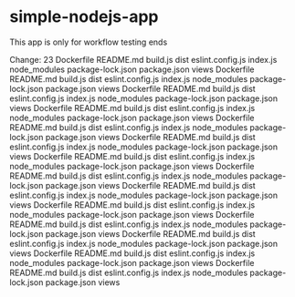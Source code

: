 # simple-nodejs-app

This app is only for workflow testing ends

Change: 23
Dockerfile README.md build.js dist eslint.config.js index.js node_modules package-lock.json package.json views
Dockerfile README.md build.js dist eslint.config.js index.js node_modules package-lock.json package.json views
Dockerfile README.md build.js dist eslint.config.js index.js node_modules package-lock.json package.json views
Dockerfile README.md build.js dist eslint.config.js index.js node_modules package-lock.json package.json views
Dockerfile README.md build.js dist eslint.config.js index.js node_modules package-lock.json package.json views
Dockerfile README.md build.js dist eslint.config.js index.js node_modules package-lock.json package.json views
Dockerfile README.md build.js dist eslint.config.js index.js node_modules package-lock.json package.json views
Dockerfile README.md build.js dist eslint.config.js index.js node_modules package-lock.json package.json views
Dockerfile README.md build.js dist eslint.config.js index.js node_modules package-lock.json package.json views
Dockerfile README.md build.js dist eslint.config.js index.js node_modules package-lock.json package.json views
Dockerfile README.md build.js dist eslint.config.js index.js node_modules package-lock.json package.json views
Dockerfile README.md build.js dist eslint.config.js index.js node_modules package-lock.json package.json views
Dockerfile README.md build.js dist eslint.config.js index.js node_modules package-lock.json package.json views
Dockerfile README.md build.js dist eslint.config.js index.js node_modules package-lock.json package.json views
